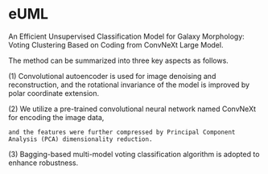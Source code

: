 # eUML
An Efficient Unsupervised Classification Model for Galaxy Morphology: Voting Clustering Based on Coding from ConvNeXt Large Model.   

The method   can be summarized into three key aspects as follows.  

(1) Convolutional autoencoder is used for image denoising and reconstruction, and the rotational invariance of the model is improved by polar coordinate extension.   

(2) We utilize a pre-trained convolutional neural network named ConvNeXt for encoding the image data,   

    and the features were further compressed by Principal Component Analysis (PCA) dimensionality reduction.   
    
(3) Bagging-based multi-model voting classification algorithm is adopted to enhance robustness. 

 
